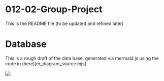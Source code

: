 # 012-02-Group-Project

This is the README file (to be updated and refined later)


# Database
This is a rough draft of the data base, generated via mermaid js using the code in (here)[er_diagram_source.mjs]

[![](https://mermaid.ink/img/pako:eNqtVMFugzAM_ZUopyFRae3WHjhvx512m5CQR9w2KiQoJK2qwr8vBGgZTWknLSeEn-3nlxefaCoZ0oiieuOwUZDHgtijsNRgFAhNTu2f5nChcYNqEE04I8WOxLRExSELiZCaCJNlMb2k7UGlW1BPi-UqIAJyvA4t54uA8Bw2mBiVXXeUB4GqabbetcE6Fh1T0FxsvCxd5CGG_sHWTdoU3JQ9qRtAhqkdKuupCJN_o7qefv68eA1s8z3Hw3i8CyMtk4lh_8b8oo0Xem7fTOhr10_-8N2_2PtlvCwyOCZ-C6ysBE3ZJnqD_S8jFVCWB6nYPfrTujWI4D8Vc071dWotPLSMJ9GRnXx7g5dwj_F9S3hsRupqNqtOfuNFNpFOGNPlVp1WA7CzUVd4dCcj1APFWoW7ah7VxtCRpn1ZH97xrFqAy3UxGtIcVQ6c2UXpriSmeovWxDSynwzUrilQW5wpGGh8Z1xLRaM1ZCWGFIyWn0eR0kgrgz2o27dnFLqkj3Ydu60c0gLEl5R5m1j_AE083AU?type=png)](https://mermaid.live/edit#pako:eNqtVMFugzAM_ZUopyFRae3WHjhvx512m5CQR9w2KiQoJK2qwr8vBGgZTWknLSeEn-3nlxefaCoZ0oiieuOwUZDHgtijsNRgFAhNTu2f5nChcYNqEE04I8WOxLRExSELiZCaCJNlMb2k7UGlW1BPi-UqIAJyvA4t54uA8Bw2mBiVXXeUB4GqabbetcE6Fh1T0FxsvCxd5CGG_sHWTdoU3JQ9qRtAhqkdKuupCJN_o7qefv68eA1s8z3Hw3i8CyMtk4lh_8b8oo0Xem7fTOhr10_-8N2_2PtlvCwyOCZ-C6ysBE3ZJnqD_S8jFVCWB6nYPfrTujWI4D8Vc071dWotPLSMJ9GRnXx7g5dwj_F9S3hsRupqNqtOfuNFNpFOGNPlVp1WA7CzUVd4dCcj1APFWoW7ah7VxtCRpn1ZH97xrFqAy3UxGtIcVQ6c2UXpriSmeovWxDSynwzUrilQW5wpGGh8Z1xLRaM1ZCWGFIyWn0eR0kgrgz2o27dnFLqkj3Ydu60c0gLEl5R5m1j_AE083AU)